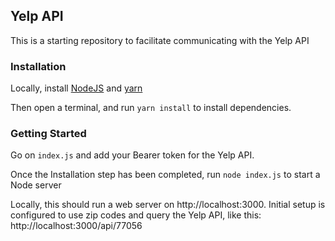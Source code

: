 ## Yelp API 

This is a starting repository to facilitate communicating with the Yelp API

### Installation

Locally, install [NodeJS](https://nodejs.org/en/) and [yarn](https://yarnpkg.com/en/)

Then open a terminal, and run `yarn install` to install dependencies.

### Getting Started

Go on `index.js` and add your Bearer token for the Yelp API.

Once the Installation step has been completed, run `node index.js` to start a Node server

Locally, this should run a web server on http://localhost:3000. Initial setup is
configured to use zip codes and query the Yelp API, like this: http://localhost:3000/api/77056